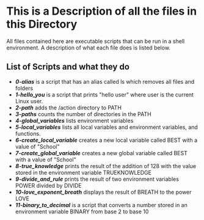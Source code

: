 # This is a Description of all the files in this Directory
All files contained here are executable scripts that can be run in a shell environment. A description of what each file does is listed below.

## List of Scripts and what they do
* ***0-alias*** is a script that has an alias called ls which removes all files and folders
* ***1-hello_you*** is a script that prints "hello user" where user is the current Linux user.
* ***2-path*** adds the /action directory to PATH
* ***3-paths*** counts the number of directories in the PATH
* ***4-global_variables*** lists environment variables
* ***5-local_variables*** lists all local variables and environment variables, and functions.
* ***6-create_local_variable*** creates a new local variable called BEST with a value of "School"
* ***7-create_global_variable*** creates a new global variable called BEST with a value of "School"
* ***8-true_knowledge*** prints the result of the addition of 128 with the value stored in the environment variable TRUEKNOWLEDGE
* ***9-divide_and_rule*** prints the result of two environment variables POWER divided by DIVIDE
* ***10-love_exponent_breath*** displays the result of BREATH to the power LOVE
* ***11-binary_to_decimal*** is a script that converts a number stored in an environment variable BINARY from base 2 to base 10
